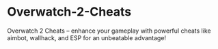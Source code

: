 # Overwatch-2-Cheats
Overwatch 2 Cheats – enhance your gameplay with powerful cheats like aimbot, wallhack, and ESP for an unbeatable advantage!
